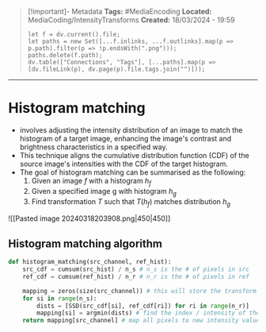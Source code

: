 > [!important]- Metadata
> **Tags:** #MediaEncoding 
> **Located:** MediaCoding/IntensityTransforms
> **Created:** 18/03/2024 - 19:59
> ```dataviewjs
> let f = dv.current().file;
> let paths = new Set([...f.inlinks, ...f.outlinks].map(p => p.path).filter(p => !p.endsWith(".png")));
> paths.delete(f.path);
> dv.table(["Connections", "Tags"], [...paths].map(p => [dv.fileLink(p), dv.page(p).file.tags.join("")]));
> ```

___
# Histogram matching
- involves adjusting the intensity distribution of an image to match the histogram of a target image, enhancing the image's contrast and brightness characteristics in a specified way.
- This technique aligns the cumulative distribution function (CDF) of the source image's intensities with the CDF of the target histogram. 
- The goal of histogram matching can be summarised as the following:
    1. Given an image $f$ with a histogram $h_{f}$
    2. Given a specified image g with histogram $h_{g}$ 
    3. Find transformation $T$ such that $T(h_{f})$ matches distribution $h_{g}$


![[Pasted image 20240318203908.png|450|450]]
## Histogram matching algorithm
```python
def histogram_matching(src_channel, ref_hist):
    src_cdf = cumsum(src_hist) / n_s # n_s is the # of pixels in src
    ref_cdf = cumsum(ref_hist) / n_r # n_r is the # of pixels in ref

    mapping = zeros(size(src_channel)) # this will store the transform (T)
    for si in range(n_s): 
        dists = [SSD(src_cdf[si], ref_cdf[ri]) for ri in range(n_r)]
        mapping[si] = argmin(dists) # find the index / intensity of the min distance
    return mapping[src_channel] # map all pixels to new intensity values 
```
